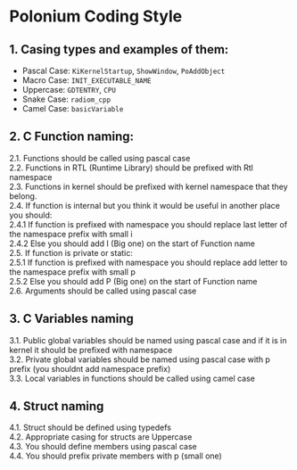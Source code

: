 # Polonium Coding Style    

## 1. Casing types and examples of them:   
 - Pascal Case: `KiKernelStartup`, `ShowWindow`, `PoAddObject`
 - Macro Case: `INIT_EXECUTABLE_NAME`
 - Uppercase: `GDTENTRY`, `CPU`
 - Snake Case: `radiom_cpp`
 - Camel Case: `basicVariable`

## 2. C Function naming:
2.1. Functions should be called using pascal case    
2.2. Functions in RTL (Runtime Library) should be prefixed with Rtl namespace    
2.3. Functions in kernel should be prefixed with kernel namespace that they belong.      
2.4. If function is internal but you think it would be useful in another place you should:     
 2.4.1 If function is prefixed with namespace you should replace last letter of the namespace prefix with small i    
 2.4.2 Else you should add I (Big one) on the start of Function name     
2.5. If function is private or static:    
 2.5.1 If function is prefixed with namespace you should replace add letter to the namespace prefix with small p     
 2.5.2 Else you should add P (Big one) on the start of Function name    
2.6. Arguments should be called using pascal case       

## 3. C Variables naming       
3.1. Public global variables should be named using pascal case and if it is in kernel it should be prefixed with namespace     
3.2. Private global variables should be named using pascal case with p prefix (you shouldnt add namespace prefix)      
3.3. Local variables in functions should be called using camel case     

## 4. Struct naming        
4.1. Struct should be defined using typedefs     
4.2. Appropriate casing for structs are Uppercase      
4.3. You should define members using pascal case       
4.4. You should prefix private members with p (small one)         